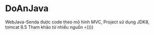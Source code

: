 # DoAnJava
WebJava-Senda được code theo mô hình MVC,
Project sử dụng JDK8, tomcat 8.5
Tham khảo từ nhiều nguồn =))))
